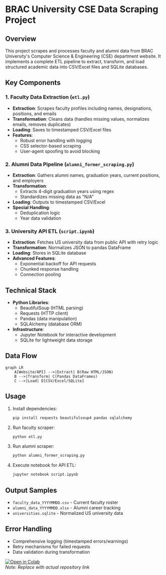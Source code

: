 # BRAC University CSE Data Scraping Project

## Overview
This project scrapes and processes faculty and alumni data from BRAC University's Computer Science & Engineering (CSE) department website. It implements a complete ETL pipeline to extract, transform, and load structured academic data into CSV/Excel files and SQLite databases.

## Key Components

### 1. Faculty Data Extraction (`etl.py`)
- **Extraction**: Scrapes faculty profiles including names, designations, positions, and emails
- **Transformation**: Cleans data (handles missing values, normalizes emails, removes duplicates)
- **Loading**: Saves to timestamped CSV/Excel files
- **Features**:
  - Robust error handling with logging
  - CSS selector-based scraping
  - User-agent spoofing to avoid blocking

### 2. Alumni Data Pipeline (`alumni_former_scraping.py`)
- **Extraction**: Gathers alumni names, graduation years, current positions, and employers
- **Transformation**: 
  - Extracts 4-digit graduation years using regex
  - Standardizes missing data as "N/A"
- **Loading**: Outputs to timestamped CSV/Excel
- **Special Handling**: 
  - Deduplication logic
  - Year data validation

### 3. University API ETL (`script.ipynb`)
- **Extraction**: Fetches US university data from public API with retry logic
- **Transformation**: Normalizes JSON to pandas DataFrame
- **Loading**: Stores in SQLite database
- **Advanced Features**:
  - Exponential backoff for API requests
  - Chunked response handling
  - Connection pooling

## Technical Stack
- **Python Libraries**:
  - BeautifulSoup (HTML parsing)
  - Requests (HTTP client)
  - Pandas (data manipulation)
  - SQLAlchemy (database ORM)
- **Infrastructure**:
  - Jupyter Notebook for interactive development
  - SQLite for lightweight data storage

## Data Flow
```mermaid
graph LR
    A[Website/API] -->|Extract| B(Raw HTML/JSON)
    B -->|Transform| C(Pandas DataFrames)
    C -->|Load| D[CSV/Excel/SQLite]
```

## Usage
1. Install dependencies:
   ```bash
   pip install requests beautifulsoup4 pandas sqlalchemy
   ```

2. Run faculty scraper:
   ```bash
   python etl.py
   ```

3. Run alumni scraper:
   ```bash
   python alumni_former_scraping.py
   ```

4. Execute notebook for API ETL:
   ```bash
   jupyter notebook script.ipynb
   ```

## Output Samples
- `faculty_data_YYYYMMDD.csv` - Current faculty roster
- `alumni_data_YYYYMMDD.xlsx` - Alumni career tracking
- `universities.sqlite` - Normalized US university data

## Error Handling
- Comprehensive logging (timestamped errors/warnings)
- Retry mechanisms for failed requests
- Data validation during transformation

[![Open in Colab](https://colab.research.google.com/assets/colab-badge.svg)](https://colab.research.google.com/github/your-repo-link)  
*Note: Replace with actual repository link*